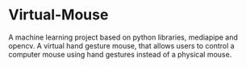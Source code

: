 # Virtual-Mouse
A machine learning project based on python libraries, mediapipe and opencv. A virtual hand gesture mouse, that allows users to control a computer mouse using hand gestures instead of a physical mouse. 
